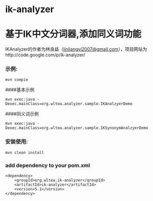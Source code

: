 ik-analyzer
===========

#  基于IK中文分词器,添加同义词功能

IKAnalyzer的作者为林良益（linliangyi2007@gmail.com），项目网站为http://code.google.com/p/ik-analyzer/

### 示例:

	mvn compie

####基本示例

	mvn exec:java -Dexec.mainClass=org.wltea.analyzer.sample.IKAnalzyerDemo

####同义词示例

	mvn exec:java -Dexec.mainClass=org.wltea.analyzer.sample.IKSynonymAnalzyerDemo


### 安装使用:

	mvn clean install

### add dependency to your pom.xml

	<dependency>
		<groupId>org.wltea.ik-analyzer</groupId>
		<artifactId>ik-analyzer</artifactId>
		<version>5.1</version>
	</dependency>
